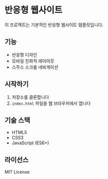 # 반응형 웹사이트

이 프로젝트는 기본적인 반응형 웹사이트 템플릿입니다.

## 기능

- 반응형 디자인
- 모바일 친화적 레이아웃
- 스무스 스크롤 네비게이션

## 시작하기

1. 저장소를 클론합니다
2. `index.html` 파일을 웹 브라우저에서 엽니다

## 기술 스택

- HTML5
- CSS3
- JavaScript (ES6+)

## 라이선스

MIT License 